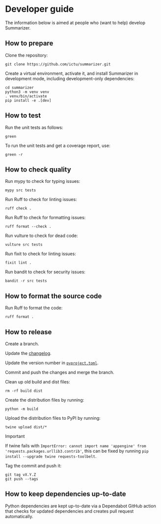 # Developer guide

The information below is aimed at people who (want to help) develop Summarizer.

## How to prepare

Clone the repository:

```console
git clone https://github.com/ictu/summarizer.git
```

Create a virtual environment, activate it, and install Summarizer in development mode, including development-only dependencies:

```console
cd summarizer
python3 -m venv venv
. venv/bin/activate
pip install -e .[dev]
```

## How to test

Run the unit tests as follows:

```console
green
```

To run the unit tests and get a coverage report, use:

```console
green -r
```

## How to check quality

Run mypy to check for typing issues:

```console
mypy src tests
```

Run Ruff to check for linting issues:

```console
ruff check .
```

Run Ruff to check for formatting issues:

```console
ruff format --check .
```

Run vulture to check for dead code:

```console
vulture src tests
```

Run fixit to check for linting issues:

```console
fixit lint .
```

Run bandit to check for security issues:

```console
bandit -r src tests
```

## How to format the source code

Run Ruff to format the code:

```console
ruff format .
```

## How to release

Create a branch.

Update the [changelog](../CHANGELOG.md).

Update the version number in [`pyproject.toml`](../pyproject.toml).

Commit and push the changes and merge the branch.

Clean up old build and dist files:

```console
rm -rf build dist
```

Create the distribution files by running:

```console
python -m build
```

Upload the distribution files to PyPI by running:

```console
twine upload dist/*
```

> [!IMPORTANT]
> If twine fails with `ImportError: cannot import name 'appengine' from 'requests.packages.urllib3.contrib'`, this can be fixed by running `pip install --upgrade twine requests-toolbelt`.

Tag the commit and push it:

```console
git tag vX.Y.Z
git push --tags
```

## How to keep dependencies up-to-date

Python dependencies are kept up-to-date via a Dependabot GitHub action that checks for updated dependencies and creates pull request automatically.
